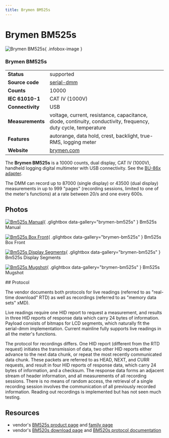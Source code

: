 ```yaml
---
title: Brymen BM525s
---
```


# Brymen BM525s

<div class="infobox" markdown>

![Brymen BM525s](./img/Bm525s-manual.png){ .infobox-image }

### Brymen BM525s

| | |
|---|---|
| **Status** | supported |
| **Source code** | [serial-dmm](https://github.com/OpenTraceLab/OpenTraceCapture/tree/main/src/hardware/serial-dmm) |
| **Counts** | 10000 |
| **IEC 61010-1** | CAT IV (1000V) |
| **Connectivity** | USB |
| **Measurements** | voltage, current, resistance, capacitance, diode, continuity, conductivity, frequency, duty cycle, temperature |
| **Features** | autorange, data hold, crest, backlight, true-RMS, logging meter |
| **Website** | [brymen.com](http://brymen.com/product-html/PD02BM520s_525s.html) |

</div>

The **Brymen BM525s** is a 10000 counts, dual display, CAT IV (1000V), handheld logging digital multimeter with USB connectivity. See the [ BU-86x adapter](https://sigrok.org/wiki/Device_cables#Brymen_BU-86X).

The DMM can record up to 87000 (single display) or 43500 (dual display) measurements in up to 999 "pages" (recording sessions, limited to one of the meter's functions) at a rate between 20/s and one every 600s.

## Photos

<div class="photo-grid" markdown>

[![Bm525s Manual](./img/Bm525s-manual.png)](./img/Bm525s-manual.png "Bm525s Manual"){ .glightbox data-gallery="brymen-bm525s" }
<span class="caption">Bm525s Manual</span>

[![Bm525s Box Front](./img/Bm525s-box-front.png)](./img/Bm525s-box-front.png "Bm525s Box Front"){ .glightbox data-gallery="brymen-bm525s" }
<span class="caption">Bm525s Box Front</span>

[![Bm525s Display Segments](./img/Bm525s-display-segments.png)](./img/Bm525s-display-segments.png "Bm525s Display Segments"){ .glightbox data-gallery="brymen-bm525s" }
<span class="caption">Bm525s Display Segments</span>

[![Bm525s Mugshot](./img/Bm525s-mugshot.png)](./img/Bm525s-mugshot.png "Bm525s Mugshot"){ .glightbox data-gallery="brymen-bm525s" }
<span class="caption">Bm525s Mugshot</span>

</div>
## Protocol

The vendor documents both protocols for live readings (referred to as "real-time download" RTD) as well as recordings (referred to as "memory data sets" xMD).

Live readings require one HID report to request a measurement, and results in three HID reports of response data which carry 24 bytes of information. Payload consists of bitmaps for LCD segments, which naturally fit the serial-dmm implementation. Current mainline fully supports live readings in all the meter's functions.

The protocol for recordings differs. One HID report (different from the RTD request) initiates the transmission of data, two other HID reports either advance to the next data chunk, or repeat the most recently communicated data chunk. These packets are referred to as HEAD, NEXT, and CURR requests, and result in four HID reports of response data, which carry 24 bytes of information, and a checksum. The response data forms an adjacent stream of header information, and all measurements of all recording sessions. There is no means of random access, the retrieval of a single recording session involves the communication of all previously recorded information. Reading out recordings is implemented but has not seen much testing.

## Resources
- vendor's [BM525s product page](http://brymen.com/product-html/PD02BM520s_525s.html) and [family page](http://brymen.com/product-html/Products2-1.html)
- vendor's [BM520s download page](http://brymen.com/product-html/PD02BM520s_protocolDL.html) and [BM520s protocol documentation](http://brymen.com/product-html/images/DownloadList/ProtocolList/BM520-BM520s_List/BM520-BM520s-10000-count-professional-dual-display-mobile-logging-DMMs-protocol.zip)

